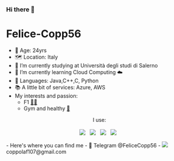 ### Hi there 👋

<h1>Felice-Copp56</h1>



- 📆 Age: 24yrs
- 🗺 Location: Italy
- 🔭 I’m currently studying at Università degli studi di Salerno
- 🌱 I’m currently learning Cloud Computing ☁️
- 📝 Languages: Java,C++,C, Python
- 📚 A little bit of services: Azure, AWS
- My interests and passion:
    * F1 [🚗🚗](#car)
    * Gym and healthy [🥅](#-other)
<p align='center'>
   I use:<br/><br/>
  <img src="https://img.shields.io/badge/Flutter-02569B?style=for-the-badge&logo=flutter&logoColor=white" />&nbsp;&nbsp;
  <img src="https://img.shields.io/badge/HTML5-E34F26?style=for-the-badge&logo=html5&logoColor=white" />&nbsp;&nbsp;
  <img src="https://img.shields.io/badge/CSS3-1572B6?style=for-the-badge&logo=css3&logoColor=white" />&nbsp;&nbsp;
   <img src="https://img.shields.io/badge/Wordpress-21759B?style=for-the-badge&logo=wordpress&logoColor=white" />&nbsp;&nbsp;

</p>
- Here's where you can find me
- 📨 Telegram @FeliceCopp56
-   <img src="https://img.shields.io/badge/Gmail-D14836?style=for-the-badge&logo=gmail&logoColor=white)" />&nbsp;&nbsp; coppolaf107@gmail.com


